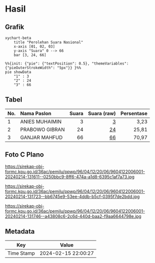 # Hasil

## Grafik

```mermaid
xychart-beta
    title "Perolehan Suara Nasional"
    x-axis [01, 02, 03]
    y-axis "Suara" 0 --> 66
    bar [3, 24, 66]
```

```mermaid
%%{init: {"pie": {"textPosition": 0.5}, "themeVariables": {"pieOuterStrokeWidth": "5px"}} }%%
pie showData
    "1" : 3
    "2" : 24
    "3" : 66
```

## Tabel

| No. | Nama Paslon    | Suara | Suara (raw) | Persentase |
|:--- |:-------------- | -----:| -----------:| ----------:|
| 1   | ANIES MUHAIMIN | 3     | [3][p-1]    | 3,23       |
| 2   | PRABOWO GIBRAN | 24    | [24][p-2]   | 25,81      |
| 3   | GANJAR MAHFUD  | 66    | [66][p-3]   | 70,97      |


[p-1]: https://github.com/gigit-pemilu/pemilu-2024/blob/main/pilpres/hitung-suara/sub/96-papua-barat-daya/sub/04-tambrauw/sub/12-mubrani/sub/2006-meriambeker/sub/001-tps/sub/paslon-1.txt
[p-2]: https://github.com/gigit-pemilu/pemilu-2024/blob/main/pilpres/hitung-suara/sub/96-papua-barat-daya/sub/04-tambrauw/sub/12-mubrani/sub/2006-meriambeker/sub/001-tps/sub/paslon-2.txt
[p-3]: https://github.com/gigit-pemilu/pemilu-2024/blob/main/pilpres/hitung-suara/sub/96-papua-barat-daya/sub/04-tambrauw/sub/12-mubrani/sub/2006-meriambeker/sub/001-tps/sub/paslon-3.txt

## Foto C Plano

https://sirekap-obj-formc.kpu.go.id/36ac/pemilu/ppwp/96/04/12/20/06/9604122006001-20240214-131611--0250bbc9-8ff6-474a-a1d8-6395c1af7a73.jpg

https://sirekap-obj-formc.kpu.go.id/36ac/pemilu/ppwp/96/04/12/20/06/9604122006001-20240214-131723--bb6745e9-53ee-4ddb-b5cf-0395f7de2bdd.jpg

https://sirekap-obj-formc.kpu.go.id/36ac/pemilu/ppwp/96/04/12/20/06/9604122006001-20240214-131746--a43808c6-2c6d-440d-baa2-f9aa6644798e.jpg


## Metadata

| Key        | Value               |
| ---------- | ------------------- |
| Time Stamp | 2024-02-15 22:00:27 |



